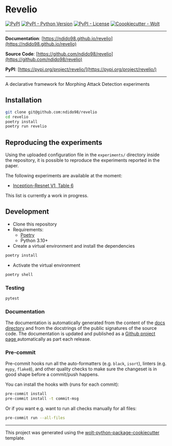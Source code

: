 # Revelio

[![PyPI](https://img.shields.io/pypi/v/revelio?style=flat-square)](https://pypi.python.org/pypi/revelio/)
[![PyPI - Python Version](https://img.shields.io/pypi/pyversions/revelio?style=flat-square)](https://pypi.python.org/pypi/revelio/)
[![PyPI - License](https://img.shields.io/pypi/l/revelio?style=flat-square)](https://pypi.python.org/pypi/revelio/)
[![Coookiecutter - Wolt](https://img.shields.io/badge/cookiecutter-Wolt-00c2e8?style=flat-square&logo=cookiecutter&logoColor=D4AA00&link=https://github.com/woltapp/wolt-python-package-cookiecutter)](https://github.com/woltapp/wolt-python-package-cookiecutter)


---

**Documentation**: [https://ndido98.github.io/revelio](https://ndido98.github.io/revelio)

**Source Code**: [https://github.com/ndido98/revelio](https://github.com/ndido98/revelio)

**PyPI**: [https://pypi.org/project/revelio/](https://pypi.org/project/revelio/)

---

A declarative framework for Morphing Attack Detection experiments

## Installation

```sh
git clone git@github.com:ndido98/revelio
cd revelio
poetry install
poetry run revelio
```

## Reproducing the experiments

Using the uploaded configuration file in the `experiments/` directory inside the repository, it is possible to reproduce the experiments reported in the paper.

The following experiments are available at the moment:
* [Inception-Resnet V1, Table 6](https://github.com/ndido98/revelio/blob/master/experiments/inception-resnet.yml)

This list is currently a work in progress.

## Development

* Clone this repository
* Requirements:
  * [Poetry](https://python-poetry.org/)
  * Python 3.10+
* Create a virtual environment and install the dependencies

```sh
poetry install
```

* Activate the virtual environment

```sh
poetry shell
```

### Testing

```sh
pytest
```

### Documentation

The documentation is automatically generated from the content of the [docs directory](./docs) and from the docstrings
 of the public signatures of the source code. The documentation is updated and published as a [Github project page
 ](https://pages.github.com/) automatically as part each release.

### Pre-commit

Pre-commit hooks run all the auto-formatters (e.g. `black`, `isort`), linters (e.g. `mypy`, `flake8`), and other quality
 checks to make sure the changeset is in good shape before a commit/push happens.

You can install the hooks with (runs for each commit):

```sh
pre-commit install
pre-commit install -t commit-msg
```

Or if you want e.g. want to run all checks manually for all files:

```sh
pre-commit run --all-files
```

---

This project was generated using the [wolt-python-package-cookiecutter](https://github.com/woltapp/wolt-python-package-cookiecutter) template.

